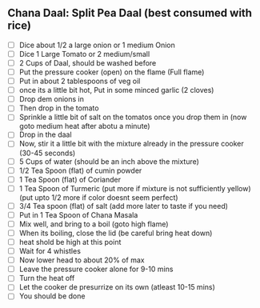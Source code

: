 ## Chana Daal: Split Pea Daal (best consumed with rice)

- [ ] Dice about 1/2 a large onion or 1 medium Onion
- [ ] Dice 1 Large Tomato or 2 medium/small
- [ ] 2 Cups of Daal, should be washed before
- [ ] Put the pressure cooker (open) on the flame (Full flame)
- [ ] Put in about 2 tablespoons of veg oil
- [ ] once its a little bit hot, Put in some minced garlic (2 cloves)
- [ ] Drop dem onions in
- [ ] Then drop in the tomato
- [ ] Sprinkle a little bit of salt on the tomatos once you drop them in (now goto medium heat after abotu a minute)
- [ ] Drop in the daal
- [ ] Now, stir it a little bit with the mixture already in the pressure cooker (30-45 seconds)
- [ ] 5 Cups of water (should be an inch above the mixture)
- [ ] 1/2 Tea Spoon (flat) of cumin powder
- [ ] 1 Tea Spoon (flat) of Coriander
- [ ] 1 Tea Spoon of Turmeric (put more if mixture is not sufficiently yellow) (put upto 1/2 more if color doesnt seem perfect)
- [ ] 3/4 Tea spoon (flat) of salt (add more later to taste if you need)
- [ ] Put in 1 Tea Spoon of Chana Masala
- [ ] Mix well, and bring to a boil (goto high flame)
- [ ] When its boiling, close the lid (be careful bring heat down)
- [ ] heat shold be high at this point
- [ ] Wait for 4 whistles
- [ ] Now lower head to about 20% of max
- [ ] Leave the pressure cooker alone for 9-10 mins
- [ ] Turn the heat off
- [ ] Let the cooker de presurrize on its own (atleast 10-15 mins)
- [ ] You should be done
